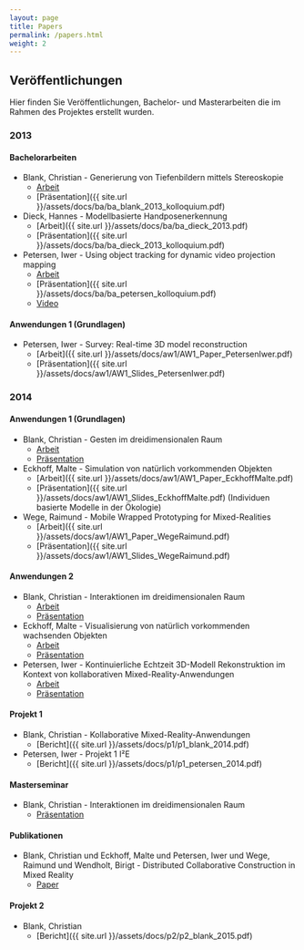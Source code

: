 ```yaml
---
layout: page
title: Papers
permalink: /papers.html
weight: 2
---
```


## Veröffentlichungen

Hier finden Sie Veröffentlichungen, Bachelor- und Masterarbeiten die im Rahmen des Projektes erstellt wurden.

### 2013

#### Bachelorarbeiten

 * Blank, Christian - Generierung von Tiefenbildern mittels Stereoskopie
    * [Arbeit](http://edoc.sub.uni-hamburg.de/haw/volltexte/2013/2171/pdf/bachelorthesis.pdf)
    * [Präsentation]({{ site.url }}/assets/docs/ba/ba_blank_2013_kolloquium.pdf)
 * Dieck, Hannes - Modellbasierte Handposenerkennung
    * [Arbeit]({{ site.url }}/assets/docs/ba/ba_dieck_2013.pdf)
    * [Präsentation]({{ site.url }}/assets/docs/ba/ba_dieck_2013_kolloquium.pdf)
 * Petersen, Iwer - Using object tracking for dynamic video projection mapping
    * [Arbeit](http://edoc.sub.uni-hamburg.de/haw/volltexte/2013/2062/pdf/BA_PetersenIwer.pdf)
    * [Präsentation]({{ site.url }}/assets/docs/ba/ba_petersen_kolloquium.pdf)
    * <a href="https://www.youtube.com/watch?v=Vvukr9mUIhE" target="blank">Video</a>

#### Anwendungen 1 (Grundlagen)

 * Petersen, Iwer - Survey: Real-time 3D model reconstruction
    * [Arbeit]({{ site.url }}/assets/docs/aw1/AW1_Paper_PetersenIwer.pdf)
    * [Präsentation]({{ site.url }}/assets/docs/aw1/AW1_Slides_PetersenIwer.pdf)

### 2014

#### Anwendungen 1 (Grundlagen)

 * Blank, Christian - Gesten im dreidimensionalen Raum
    * [Arbeit](http://users.informatik.haw-hamburg.de/~ubicomp/projekte/master2013-aw1/blank/bericht.pdf)
    * [Präsentation](http://users.informatik.haw-hamburg.de/~ubicomp/projekte/master2013-aw1/blank/folien.pdf)
 * Eckhoff, Malte - Simulation von natürlich vorkommenden Objekten
    * [Arbeit]({{ site.url }}/assets/docs/aw1/AW1_Paper_EckhoffMalte.pdf)
    * [Präsentation]({{ site.url }}/assets/docs/aw1/AW1_Slides_EckhoffMalte.pdf) (Individuen basierte Modelle in der Ökologie)
 * Wege, Raimund - Mobile Wrapped Prototyping for Mixed-Realities
    * [Arbeit]({{ site.url }}/assets/docs/aw1/AW1_Paper_WegeRaimund.pdf)
    * [Präsentation]({{ site.url }}/assets/docs/aw1/AW1_Slides_WegeRaimund.pdf)
    

#### Anwendungen 2

 * Blank, Christian - Interaktionen im dreidimensionalen Raum
    * [Arbeit](http://users.informatik.haw-hamburg.de/~ubicomp/projekte/master2014-aw2/blank/bericht.pdf)
    * [Präsentation](http://users.informatik.haw-hamburg.de/~ubicomp/projekte/master2014-aw2/blank/folien.pdf)
 * Eckhoff, Malte - Visualisierung von natürlich vorkommenden wachsenden Objekten
    * [Arbeit](http://users.informatik.haw-hamburg.de/~ubicomp/projekte/master2014-aw2/eckhoff/bericht.pdf)
    * [Präsentation](http://users.informatik.haw-hamburg.de/~ubicomp/projekte/master2014-aw2/eckhoff/folien.pdf)
 * Petersen, Iwer - Kontinuierliche Echtzeit 3D-Modell Rekonstruktion im Kontext von kollaborativen Mixed-Reality-Anwendungen
    * [Arbeit](http://users.informatik.haw-hamburg.de/~ubicomp/projekte/master2014-aw2/petersen/bericht.pdf)
    * [Präsentation](http://users.informatik.haw-hamburg.de/~ubicomp/projekte/master2014-aw2/petersen/folien.pdf)

#### Projekt 1

 * Blank, Christian - Kollaborative Mixed-Reality-Anwendungen
    * [Bericht]({{ site.url }}/assets/docs/p1/p1_blank_2014.pdf)
 * Petersen, Iwer - Projekt 1 I²E
    * [Bericht]({{ site.url }}/assets/docs/p1/p1_petersen_2014.pdf)

#### Masterseminar

* Blank, Christian - Interaktionen im dreidimensionalen Raum
    * [Präsentation](http://users.informatik.haw-hamburg.de/~ubicomp/projekte/master2014-sem/blank/folien.pdf)

#### Publikationen

* Blank, Christian und Eckhoff, Malte und Petersen, Iwer und Wege, Raimund und Wendholt, Birigt - Distributed Collaborative Construction in Mixed Reality
    * [Paper](http://www.thinkmind.org/index.php?view=article&articleid=achi_2015_10_40_20184)
 
#### Projekt 2

 * Blank, Christian
    * [Bericht]({{ site.url }}/assets/docs/p2/p2_blank_2015.pdf)